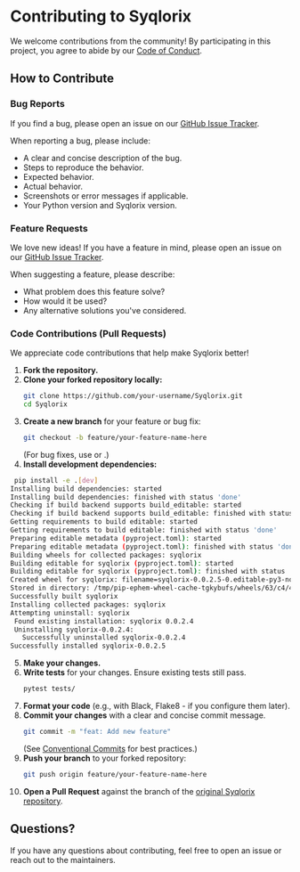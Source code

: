 # Contributing to Syqlorix

We welcome contributions from the community! By participating in this project, you agree to abide by our [Code of Conduct](CODE_OF_CONDUCT.md).

## How to Contribute

### Bug Reports

If you find a bug, please open an issue on our [GitHub Issue Tracker](https://github.com/Syqlorix/Syqlorix/issues).

When reporting a bug, please include:
*   A clear and concise description of the bug.
*   Steps to reproduce the behavior.
*   Expected behavior.
*   Actual behavior.
*   Screenshots or error messages if applicable.
*   Your Python version and Syqlorix version.

### Feature Requests

We love new ideas! If you have a feature in mind, please open an issue on our [GitHub Issue Tracker](https://github.com/Syqlorix/Syqlorix/issues).

When suggesting a feature, please describe:
*   What problem does this feature solve?
*   How would it be used?
*   Any alternative solutions you've considered.

### Code Contributions (Pull Requests)

We appreciate code contributions that help make Syqlorix better!

1.  **Fork the repository.**
2.  **Clone your forked repository locally:**
    ```bash
    git clone https://github.com/your-username/Syqlorix.git
    cd Syqlorix
    ```
3.  **Create a new branch** for your feature or bug fix:
    ```bash
    git checkout -b feature/your-feature-name-here
    ```
    (For bug fixes, use  or .)
4.  **Install development dependencies:**
   ```bash
    pip install -e .[dev]
  Installing build dependencies: started
  Installing build dependencies: finished with status 'done'
  Checking if build backend supports build_editable: started
  Checking if build backend supports build_editable: finished with status 'done'
  Getting requirements to build editable: started
  Getting requirements to build editable: finished with status 'done'
  Preparing editable metadata (pyproject.toml): started
  Preparing editable metadata (pyproject.toml): finished with status 'done'
Building wheels for collected packages: syqlorix
  Building editable for syqlorix (pyproject.toml): started
  Building editable for syqlorix (pyproject.toml): finished with status 'done'
  Created wheel for syqlorix: filename=syqlorix-0.0.2.5-0.editable-py3-none-any.whl size=6820 sha256=55de61840ee6e724a109f317808cf0202d6645991840f98714c201bdc5661847
  Stored in directory: /tmp/pip-ephem-wheel-cache-tgkybufs/wheels/63/c4/4b/705019e491ee601ccf51b70849f9c17c35d23d641be7f6590b
Successfully built syqlorix
Installing collected packages: syqlorix
  Attempting uninstall: syqlorix
    Found existing installation: syqlorix 0.0.2.4
    Uninstalling syqlorix-0.0.2.4:
      Successfully uninstalled syqlorix-0.0.2.4
Successfully installed syqlorix-0.0.2.5
```
5.  **Make your changes.**
6.  **Write tests** for your changes. Ensure existing tests still pass.
    ```bash
    pytest tests/
    ```
7.  **Format your code** (e.g., with Black, Flake8 - if you configure them later).
8.  **Commit your changes** with a clear and concise commit message.
    ```bash
    git commit -m "feat: Add new feature"
    ```
    (See [Conventional Commits](https://www.conventionalcommits.org/en/v1.0.0/) for best practices.)
9.  **Push your branch** to your forked repository:
    ```bash
    git push origin feature/your-feature-name-here
    ```
10. **Open a Pull Request** against the  branch of the [original Syqlorix repository](https://github.com/Syqlorix/Syqlorix).

## Questions?

If you have any questions about contributing, feel free to open an issue or reach out to the maintainers.
